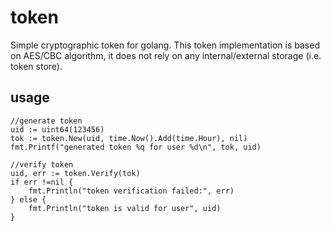 # token

Simple cryptographic token for golang.  This token implementation is based on AES/CBC algorithm, 
it does not rely on any internal/external storage (i.e. token store).

## usage

```
//generate token
uid := uint64(123456)
tok := token.New(uid, time.Now().Add(time.Hour), nil)
fmt.Printf("generated token %q for user %d\n", tok, uid)

//verify token
uid, err := token.Verify(tok)
if err !=nil {
    fmt.Println("token verification failed:", err)
} else {
    fmt.Println("token is valid for user", uid)
}
```
